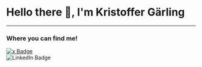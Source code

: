 <h1>Hello there 👋, I'm Kristoffer Gärling</h1>
<hr>
<h3>Where you can find me!</h3>

<a href="" target="_blank">
<img src="" alt="x Badge"/>
</a>

<div id="techstack-badges">
  <a href="https://www.linkedin.com/in/kristoffer-g%C3%A4rling-bengtsson-4760b1203/" target="_blank"></a>
</div>

<div id="contact-badges">
  <img src="https://img.shields.io/badge/LinkedIn-blue?style=for-the-badge&logo=linkedin&logoColor=white" alt="LinkedIn Badge"/>
</div>
